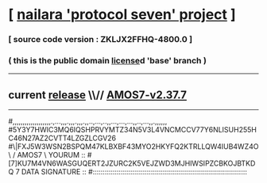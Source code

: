 
# [ [nailara 'protocol seven' project](http://nailara.network/) ]

### [ source code version : ZKLJX2FFHQ-4800.0 ]

### ( this is the public domain [license](../license)d 'base' branch )
---
## current [release](https://github.com/nailara-technologies/protocol-7/releases) \\\\// [AMOS7-v2.37.7](https://github.com/nailara-technologies/protocol-7/releases/tag/AMOS7-v2.37.7)
---

#,,,,,,,,,,,,,,,,,,,.,...,,,.,,,.,,,.,,..,...,..,,...,...,...,,..,...,,.,,,,,,
#5Y3Y7HWIC3MQ6IQSHPRVYMTZ34N5V3L4VNCMCCV77Y6NLISUH255HC46N27AZ2CVTT4LZGZLCGV26
#\\\|FXJ5W3WSN2BSPQM47KLBXBF43MYO2HKYFQ2KTRLLQW4IUB4WZ4O \ / AMOS7 \ YOURUM ::
#\[7]KU7M4VN6WASGUQERT2JZURC2K5VEJZWD3MJHIWSIPZCBKOJBTKDQ 7  DATA SIGNATURE ::
#:::::::::::::::::::::::::::::::::::::::::::::::::::::::::::::::::::::::::::::
